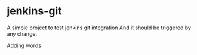 # jenkins-git

A simple project to test jenkins git integration
And it should be triggered by any change.

Adding words
